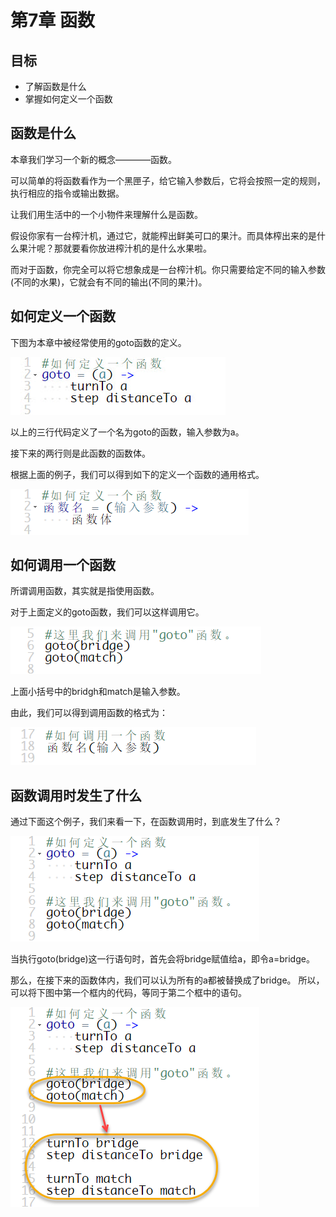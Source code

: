 # 第7章 函数
## 目标 ##
* 了解函数是什么
* 掌握如何定义一个函数

## 函数是什么 ##

本章我们学习一个新的概念————函数。

可以简单的将函数看作为一个黑匣子，给它输入参数后，它将会按照一定的规则，执行相应的指令或输出数据。

让我们用生活中的一个小物件来理解什么是函数。

假设你家有一台榨汁机，通过它，就能榨出鲜美可口的果汁。而具体榨出来的是什么果汁呢？那就要看你放进榨汁机的是什么水果啦。

而对于函数，你完全可以将它想象成是一台榨汁机。你只需要给定不同的输入参数(不同的水果)，它就会有不同的输出(不同的果汁)。

## 如何定义一个函数 ##

下图为本章中被经常使用的goto函数的定义。

![function](https://github.com/icuic/cm/raw/master/image/7_function/goto.jpg "函数")

以上的三行代码定义了一个名为goto的函数，输入参数为a。

接下来的两行则是此函数的函数体。

根据上面的例子，我们可以得到如下的定义一个函数的通用格式。

![function](https://github.com/icuic/cm/raw/master/image/7_function/function.png "函数")

## 如何调用一个函数 ##

所谓调用函数，其实就是指使用函数。

对于上面定义的goto函数，我们可以这样调用它。

![call_goto](https://github.com/icuic/cm/raw/master/image/7_function/call_goto.png "调用goto函数")

上面小括号中的bridgh和match是输入参数。

由此，我们可以得到调用函数的格式为：

![call_function](https://github.com/icuic/cm/raw/master/image/7_function/call_function.png "调用函数")

## 函数调用时发生了什么 ##

通过下面这个例子，我们来看一下，在函数调用时，到底发生了什么？

![details_goto](https://github.com/icuic/cm/raw/master/image/7_function/original.png "调用goto函数的细节")

当执行goto(bridge)这一行语句时，首先会将bridge赋值给a，即令a=bridge。

那么，在接下来的函数体内，我们可以认为所有的a都被替换成了bridge。
所以，可以将下图中第一个框内的代码，等同于第二个框中的语句。

![details_goto](https://github.com/icuic/cm/raw/master/image/7_function/equal.png "调用goto函数的细节")
